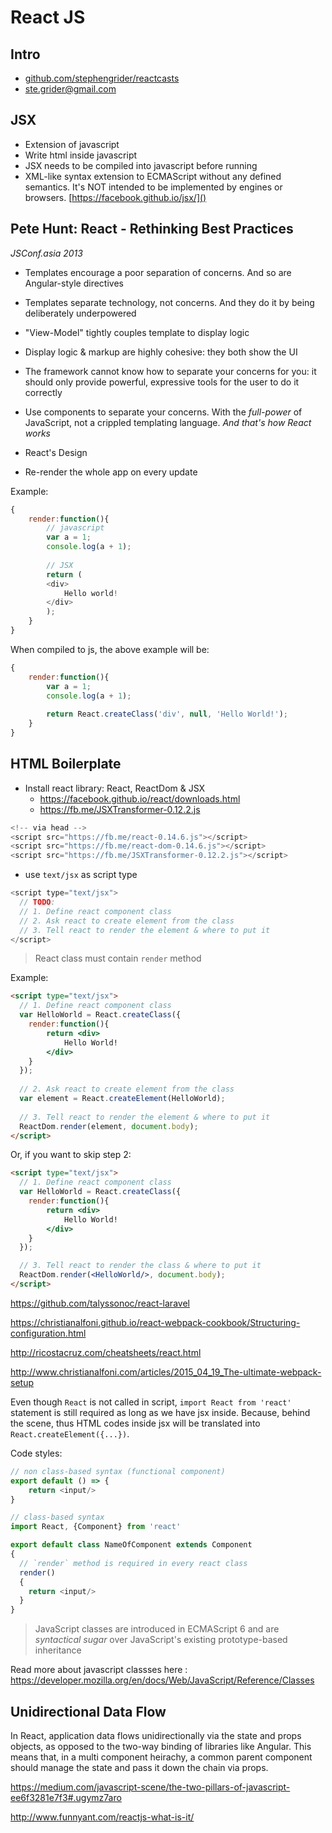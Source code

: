 # React JS

## Intro
- [github.com/stephengrider/reactcasts]()
- ste.grider@gmail.com

## JSX
- Extension of javascript
- Write html inside javascript
- JSX needs to be compiled into javascript before running
- XML-like syntax extension to ECMAScript without any defined semantics. It's NOT intended to be implemented by engines or browsers. [https://facebook.github.io/jsx/]()


## Pete Hunt: React - Rethinking Best Practices 
*JSConf.asia 2013*
- Templates encourage a poor separation of concerns. And so are Angular-style directives
- Templates separate technology, not concerns. And they do it by being deliberately underpowered
- "View-Model" tightly couples template to display logic
- Display logic & markup are highly cohesive: they both show the UI
- The framework cannot know how to separate your concerns for you: it should only provide powerful, expressive tools for the user to do it correctly
- Use components to separate your concerns. With the *full-power* of JavaScript, not a crippled templating language. *And that's how React works*

- React's Design
 - Re-render the whole app on every update

Example:

```js
{
    render:function(){
        // javascript
        var a = 1;
        console.log(a + 1);
        
        // JSX
        return (
        <div>
            Hello world!
        </div>
        );
    }
}
```

When compiled to js, the above example will be:

```js
{
    render:function(){
        var a = 1;
        console.log(a + 1);
        
        return React.createClass('div', null, 'Hello World!');
    }
}
```

## HTML Boilerplate
- Install react library: React, ReactDom & JSX
    - https://facebook.github.io/react/downloads.html
    - https://fb.me/JSXTransformer-0.12.2.js

```js
<!-- via head -->
<script src="https://fb.me/react-0.14.6.js"></script>
<script src="https://fb.me/react-dom-0.14.6.js"></script>
<script src="https://fb.me/JSXTransformer-0.12.2.js"></script>
```

- use `text/jsx` as script type

```php
<script type="text/jsx">
  // TODO:
  // 1. Define react component class
  // 2. Ask react to create element from the class
  // 3. Tell react to render the element & where to put it
</script>
```

> React class must contain `render` method

Example:

```html
<script type="text/jsx">
  // 1. Define react component class
  var HelloWorld = React.createClass({
    render:function(){
        return <div>
            Hello World!
        </div>
    }
  });
	
  // 2. Ask react to create element from the class
  var element = React.createElement(HelloWorld);
	
  // 3. Tell react to render the element & where to put it
  ReactDom.render(element, document.body);
</script>
```
Or, if you want to skip step 2:

```html
<script type="text/jsx">
  // 1. Define react component class
  var HelloWorld = React.createClass({
    render:function(){
        return <div>
            Hello World!
        </div>
    }
  });

  // 3. Tell react to render the class & where to put it
  ReactDom.render(<HelloWorld/>, document.body);
</script>
```

https://github.com/talyssonoc/react-laravel

https://christianalfoni.github.io/react-webpack-cookbook/Structuring-configuration.html

http://ricostacruz.com/cheatsheets/react.html

http://www.christianalfoni.com/articles/2015_04_19_The-ultimate-webpack-setup

Even though `React` is not called in script, `import React from 'react'` statement is still required as long as we have jsx inside. Because, behind the scene, thus HTML codes inside jsx will be translated into `React.createElement({...})`.

Code styles:

```javascript
// non class-based syntax (functional component)
export default () => {
	return <input/>
}

// class-based syntax
import React, {Component} from 'react'

export default class NameOfComponent extends Component
{
  // `render` method is required in every react class
  render()
  {
    return <input/>
  }
}
```

>JavaScript classes are introduced in ECMAScript 6 and are *syntactical sugar* over JavaScript's existing prototype-based inheritance

Read more about javascript classses here :
https://developer.mozilla.org/en/docs/Web/JavaScript/Reference/Classes

## Unidirectional Data Flow
In React, application data flows unidirectionally via the state and props objects, as opposed to the two-way binding of libraries like Angular. This means that, in a multi component heirachy, a common parent component should manage the state and pass it down the chain via props.

https://medium.com/javascript-scene/the-two-pillars-of-javascript-ee6f3281e7f3#.ugymz7aro

http://www.funnyant.com/reactjs-what-is-it/